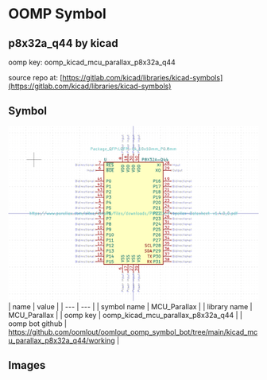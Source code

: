 # OOMP Symbol  
## p8x32a_q44  by kicad  
  
oomp key: oomp_kicad_mcu_parallax_p8x32a_q44  
  
source repo at: [https://gitlab.com/kicad/libraries/kicad-symbols](https://gitlab.com/kicad/libraries/kicad-symbols)  
## Symbol  
  
[![working.png](working_600.png)](working.png)  
| name | value | 
| --- | --- | 
| symbol name | MCU_Parallax | 
| library name | MCU_Parallax | 
| oomp key | oomp_kicad_mcu_parallax_p8x32a_q44 | 
| oomp bot github | https://github.com/oomlout/oomlout_oomp_symbol_bot/tree/main/kicad_mcu_parallax_p8x32a_q44/working | 
## Images  
